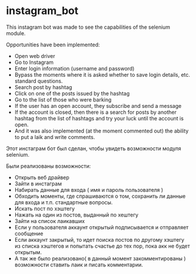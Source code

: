 # instagram_bot

This instagram bot was made to see the capabilities of the selenium module.

Opportunities have been implemented:

- Open web driver
- Go to Instagram
- Enter login information (username and password)
- Bypass the moments where it is asked whether to save login details, etc. standard questions.
- Search post by hashtag
- Click on one of the posts issued by the hashtag
- Go to the list of those who were barking
- If the user has an open account, they subscribe and send a message
- If the account is closed, then there is a search for posts by another hashtag from the list of hashtags and try your luck until the account is open.
- And it was also implemented (at the moment commented out) the ability to put a laik and write comments.

Этот инстаграм бот был сделан, чтобы увидеть возможности модуля selenium.

Были реализованы возможности:

- Открыть веб драйвер
- Зайти в инстаграм
- Набирать данные для входа ( имя и пароль пользователя )
- Обходить моменты, где спрашиваются о том, сохранить ли данные для входа и т.п. стандартные вопросы.
- Искать пост по хэштегу
- Нажать на один из постов, выданный по хештегу
- Зайти на список лаикавших
- Если у пользователя аккаунт открытый подписывается и отправляет сообщение
- Если аккаунт закрытый, то идет поиска постов по другому хэштегу из списка хэштегов и попытать счастье до тех пор, пока акк не будет открытым.
- А так же было реализовано( в данный момент закомментированы ) возможности ставить лаик и писать комментарии.
